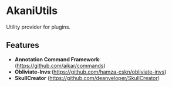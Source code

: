 # AkaniUtils
Utility provider for plugins.

## Features
- **Annotation Command Framework**:(https://github.com/aikar/commands)
- **Obliviate-Invs**:(https://github.com/hamza-cskn/obliviate-invs)
- **SkullCreator** (https://github.com/deanveloper/SkullCreator)
